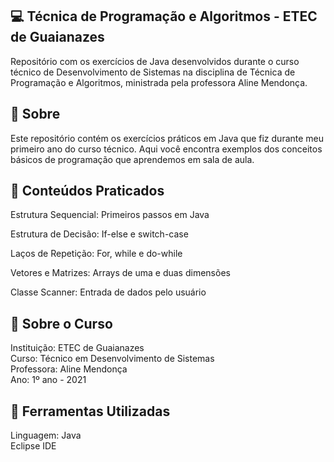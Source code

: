 ## 💻 Técnica de Programação e Algoritmos - ETEC de Guaianazes
Repositório com os exercícios de Java desenvolvidos durante o curso técnico de Desenvolvimento de Sistemas na disciplina de Técnica de Programação e Algoritmos, ministrada pela professora Aline Mendonça.

## 📖 Sobre
Este repositório contém os exercícios práticos em Java que fiz durante meu primeiro ano do curso técnico. Aqui você encontra exemplos dos conceitos básicos de programação que aprendemos em sala de aula.

## 🎯 Conteúdos Praticados
Estrutura Sequencial: Primeiros passos em Java

Estrutura de Decisão: If-else e switch-case

Laços de Repetição: For, while e do-while

Vetores e Matrizes: Arrays de uma e duas dimensões

Classe Scanner: Entrada de dados pelo usuário

## 🏫 Sobre o Curso
Instituição: ETEC de Guaianazes<br>
Curso: Técnico em Desenvolvimento de Sistemas<br>
Professora: Aline Mendonça<br>
Ano: 1º ano - 2021

## 🔧 Ferramentas Utilizadas<br>
Linguagem: Java <br>
Eclipse IDE
